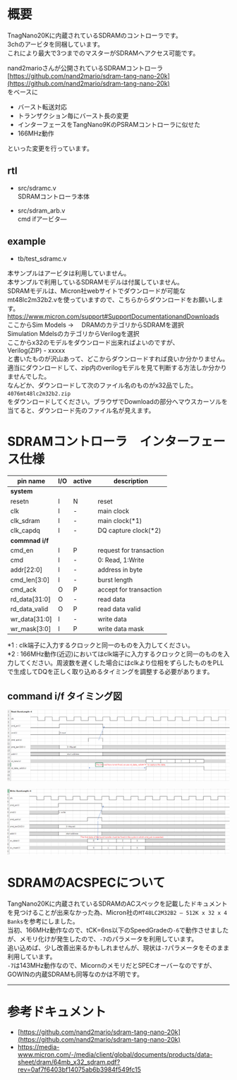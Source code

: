 # 概要

TnagNano20Kに内蔵されているSDRAMのコントローラです。  
3chのアービタを同梱しています。  
これにより最大で3つまでのマスターがSDRAMへアクセス可能です。

nand2marioさんが公開されているSDRAMコントローラ  
[https://github.com/nand2mario/sdram-tang-nano-20k](https://github.com/nand2mario/sdram-tang-nano-20k)  
をベースに  

- バースト転送対応
- トランザクション毎にバースト長の変更
- インターフェースをTangNano9KのPSRAMコントローラに似せた  
- 166MHz動作  

といった変更を行っています。

## rtl  
- src/sdramc.v  
  SDRAMコントローラ本体  

- src/sdram_arb.v  
  cmd ifアービタ―

## example
- tb/test_sdramc.v

本サンプルはアービタは利用していません。  
本サンプルで利用しているSDRAMモデルは付属していません。  
SDRAMモデルは、Micron社webサイトでダウンロードが可能なmt48lc2m32b2.vを使っていますので、こちらからダウンロードをお願いします。  
https://www.micron.com/support#SupportDocumentationandDownloads  
ここからSim Models →　
DRAMのカテゴリからSDRAMを選択  
Simulation MdelsのカテゴリからVerilogを選択  
ここからx32のモデルをダウンロード出来ればよいのですが、  
Verilog(ZIP) - xxxxx  
と書いたものが沢山あって、どこからダウンロードすれば良いか分かりません。  
適当にダウンロードして、zip内のverilogモデルを見て判断する方法しか分かりませんでした。  
なんどか、ダウンロードして次のファイル名のものがx32品でした。  
`4076mt48lc2m32b2.zip`  
をダウンロードしてください。ブラウザでDownloadの部分へマウスカーソルを当てると、ダウンロード先のファイル名が見えます。  

# SDRAMコントローラ　インターフェース仕様  


| pin name  | I/O | active | description
| ---       | --- | ---    | ---
|**system**||
| resetn    | I   | N      | reset
| clk       | I   | -      | main clock
| clk_sdram | I   | -      | main clock(*1)
| clk_capdq | I   | -      | DQ capture clock(*2)
|**commnad i/f**||
|cmd_en     | I   | P      | request for transaction
|cmd        | I   | -      | 0: Read, 1:Write
|addr[22:0] | I   | -      | address in byte
|cmd_len[3:0] | I | -      | burst length
|cmd_ack    | O   | P      | accept for transaction
|rd_data[31:0] | O| -      | read data
|rd_data_valid | O| P      | read data valid
|wr_data[31:0] | I| -      | write data
|wr_mask[3:0]  | I| P      | write data mask

\*1 : clk端子に入力するクロックと同一のものを入力してください。  
\*2 : 166MHz動作(近辺)においてはclk端子に入力するクロックと同一のものを入力してください。周波数を遅くした場合にはclkより位相をずらしたものをPLLで生成してDQを正しく取り込めるタイミングを調整する必要があります。  

## command i/f タイミング図
![read timing](images/timing_cmdif_read.PNG "read timing")  

![write timing](images/timing_cmdif_write.PNG "write timing")  

# SDRAMのACSPECについて  
TangNano20Kに内蔵されているSDRAMのACスペックを記載したドキュメントを見つけることが出来なかった為、Micron社の`MT48LC2M32B2 – 512K x 32 x 4 Banks`を参考にしました。  
当初、166MHz動作なので、tCK=6ns以下のSpeedGradeの`-6`で動作させましたが、メモリ化けが発生したので、`-7`のパラメータを利用しています。  
追い込めば、少し改善出来るかもしれませんが、現状は`-7`パラメータをそのまま利用しています。  
`-7`は143MHz動作なので、MicornのメモリだとSPECオーバーなのですが、GOWINの内蔵SDRAMも同等なのかは不明です。  

***
# 参考ドキュメント
- [https://github.com/nand2mario/sdram-tang-nano-20k](https://github.com/nand2mario/sdram-tang-nano-20k)  
- https://media-www.micron.com/-/media/client/global/documents/products/data-sheet/dram/64mb_x32_sdram.pdf?rev=0af7f6403bf14075ab6b3984f549fc15  

